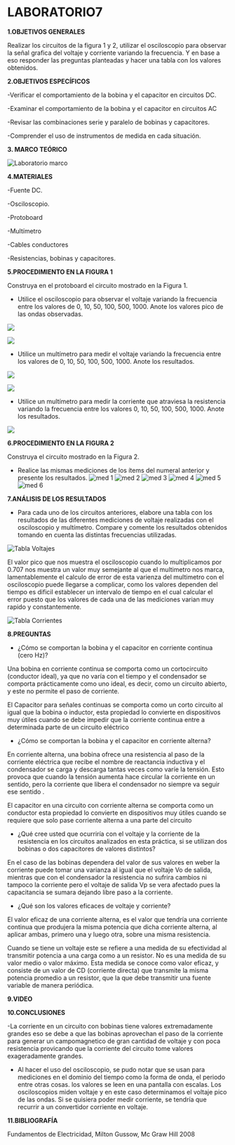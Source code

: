 # LABORATORIO7

**1.OBJETIVOS GENERALES**

Realizar los circuitos de la figura 1 y 2, utilizar el osciloscopio para observar la señal grafica del voltaje y corriente variando la frecuencia. Y en base a eso responder las preguntas planteadas y hacer una tabla con los valores obtenidos. 

**2.OBJETIVOS ESPECÍFICOS**

-Verificar el comportamiento de la bobina y el capacitor en circuitos DC.

-Examinar el comportamiento de la bobina y el capacitor en circuitos AC

-Revisar las combinaciones serie y paralelo de bobinas y capacitores.

-Comprender el uso de instrumentos de medida en cada situación.

**3. MARCO TEÓRICO**



![Laboratorio marco](https://user-images.githubusercontent.com/84397282/131290279-f2485822-5c13-4485-8aa6-f89f76c74d30.jpg)


**4.MATERIALES**

-Fuente DC.

-Osciloscopio.

-Protoboard

-Multímetro

-Cables conductores

-Resistencias, bobinas y capacitores.

**5.PROCEDIMIENTO EN LA FIGURA 1**

Construya en el protoboard el circuito mostrado en la Figura 1.

- Utilice el osciloscopio para observar el voltaje variando la frecuencia entre los valores de 0, 10, 50, 100, 500, 1000. Anote los valores pico de las ondas observadas.

![](https://user-images.githubusercontent.com/84998013/131280341-e0aeb161-d02f-4223-b93f-c0f4284fbe64.png)

![](https://user-images.githubusercontent.com/84998013/131280689-86bd6834-2816-4f3b-bcd8-91db835fcac2.png)

- Utilice un multímetro para medir el voltaje variando la frecuencia entre los valores de 0, 10, 50, 100, 500, 1000. Anote los resultados.

![](https://user-images.githubusercontent.com/84998013/131280495-ba0db69f-7b58-49a5-bbef-a88b139824d7.png)

![](https://user-images.githubusercontent.com/84998013/131280793-0cdd391a-a540-4467-9621-93deca8befec.png)

- Utilice un multímetro para medir la corriente que atraviesa la resistencia variando la frecuencia entre los valores 0, 10, 50, 100, 500, 1000. Anote los resultados.

![](https://user-images.githubusercontent.com/84998013/131282241-30961029-ddfe-449d-a361-63e184500a98.png)

**6.PROCEDIMIENTO EN LA FIGURA 2**

Construya el circuito mostrado en la Figura 2.

- Realice las mismas mediciones de los ítems del numeral anterior y presente los  resultados.
![med 1](https://user-images.githubusercontent.com/84397282/131299177-bf43cc6d-e352-4f65-9c81-9006370929d6.jpg)
![med 2](https://user-images.githubusercontent.com/84397282/131299179-e4fed2e9-166a-49c0-85ab-68128c9a9e65.jpg)
![med 3](https://user-images.githubusercontent.com/84397282/131299181-8c831d8b-260e-4e51-a5a7-6f9b12e5b17e.jpg)
![med 4](https://user-images.githubusercontent.com/84397282/131299183-b0da6ece-6cfd-4fbe-b7e4-64d46baf8214.jpg)
![med 5](https://user-images.githubusercontent.com/84397282/131299184-1acf9e28-f8bf-4af9-bf87-66b2441d430f.jpg)
![med 6](https://user-images.githubusercontent.com/84397282/131299185-38d1895a-8470-4800-bab6-6ceb3d61a580.jpg)


**7.ANÁLISIS DE LOS RESULTADOS**

- Para cada uno de los circuitos anteriores, elabore una tabla con los resultados de las diferentes mediciones de voltaje realizadas con el osciloscopio y multímetro. Compare y comente los resultados obtenidos tomando en cuenta las distintas frecuencias  utilizadas.

![Tabla Voltajes](https://user-images.githubusercontent.com/84397282/131299385-aa83633b-d931-4427-8c08-637a47df3ef1.jpg)

El valor pico que nos muestra el osciloscopio cuando lo multiplicamos por 0.707 nos muestra un valor muy semejante al que el multimetro nos marca, lamentablemente el calculo de error de esta varienza del multimetro con el osciloscopio puede llegarse a complicar, como los valores dependen del tiempo es dificil establecer un intervalo de tiempo en el cual calcular el error puesto que los valores de cada una de las mediciones varian muy rapido y constantemente.

![Tabla Corrientes](https://user-images.githubusercontent.com/84397282/131299387-e759c59c-4d3b-4120-998c-4a277b73c292.jpg)


**8.PREGUNTAS**

- ¿Cómo se comportan la bobina y el capacitor en corriente continua (cero Hz)?


Una bobina en corriente continua se comporta como un cortocircuito (conductor ideal), ya que no varía con el tiempo y el condensador se comporta prácticamente como uno ideal, es decir, como un circuito abierto, y este no permite el paso de corriente.

El Capacitor para señales continuas se comporta como un corto circuito al igual que la bobina o inductor, esta propiedad lo convierte en dispositivos muy útiles cuando se debe impedir que la corriente continua entre a determinada parte de un circuito eléctrico


- ¿Cómo se comportan la bobina y el capacitor en corriente alterna?

En corriente alterna, una bobina ofrece una resistencia al paso de la corriente eléctrica que recibe el nombre de reactancia inductiva y el condensador se carga y descarga tantas veces como varíe la tensión. Esto provoca que cuando la tensión aumenta hace circular la corriente en un sentido, pero la corriente que libera el condensador no siempre va seguir ese sentido .

El capacitor en una circuito con corriente alterna se comporta como un conductor esta propiedad lo convierte en dispositivos muy útiles cuando se requiere que solo pase corriente alterna a una parte del circuito

- ¿Qué cree usted que ocurriría con el voltaje y la corriente de la resistencia en los circuitos analizados en esta práctica, si se utilizan dos bobinas o dos capacitores de valores  distintos?

En el caso de las bobinas dependera del valor de sus valores en weber la corriente puede tomar una varianza al igual que el voltaje Vo de salida, mientras que con el condensador la resistencia no sufrira cambios ni tampoco la corriente pero el voltaje de salida Vp se vera afectado pues la capacitancia se sumara dejando libre paso a la corriente.


- ¿Qué son los valores eficaces de voltaje y corriente?

El valor eficaz de una corriente alterna, es el valor que tendría una corriente continua que produjera la misma potencia que dicha corriente alterna, al aplicar ambas, primero una y luego otra, sobre una misma resistencia.

Cuando se tiene un voltaje este se refiere a una medida de su efectividad al transmitir potencia a una carga como a un resistor. No es una medida de su valor medio o valor máximo. Esta medida se conoce como valor eficaz, y consiste de un valor de CD (corriente directa) que transmite la misma potencia promedio a un resistor, que la que debe transmitir una fuente variable de manera periódica.


**9.VIDEO**

**10.CONCLUSIONES**

-La corriente en un circuito con bobinas tiene valores extremadamente grandes eso se debe a que las bobinas aprovechan el paso de la corriente para generar un campomagnetico de gran cantidad de voltaje y con poca resistencia provicando que la corriente del circuito tome valores exageradamente grandes.

- Al hacer el uso del osciloscopio, se pudo notar que se usan para mediciones en el dominio del tiempo como la forma de onda, el periodo entre otras cosas. los valores se leen en una pantalla con escalas. Los osciloscopios miden voltaje y en este caso determinamos el voltaje pico de las ondas. Si se quisiera poder medir corriente, se tendría que recurrir a un convertidor corriente en voltaje.

**11.BIBLIOGRAFÍA**

Fundamentos de Electricidad, Milton Gussow, Mc Graw Hill 2008

















